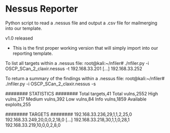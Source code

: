 # Nessus Reporter
Python script to read a .nessus file and output a .csv file for mailmerging into our template.

v1.0 released
 - This is the first proper working version that will simply import into our reporting template.

To list all targets within a .nessus file: 
root@kali:~/nfiler# ./nfiler.py -i OSCP_SCan_2_claxir.nessus -t
  192.168.33.201
  [...]
  192.168.33.252

To return a summary of the findings within a .nessus file:
root@kali:~/nfiler# ./nfiler.py -i OSCP_SCan_2_claxir.nessus -s

 ########  STATISTICS  ########
 Total targets,41
 Total vulns,2552
 High vulns,217
 Medium vulns,392
 Low vulns,84
 Info vulns,1859
 Available exploits,255

 ########    TARGETS   ########
 192.168.33.236,29,1,1,2,25,0
 192.168.33.249,20,0,0,2,18,0
 [...]
 192.168.33.218,30,1,1,0,28,1
 192.168.33.219,10,0,0,2,8,0
